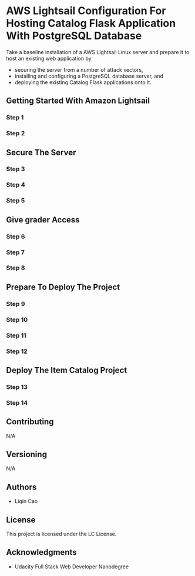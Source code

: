 # AWS Lightsail Configuration For Hosting Catalog Flask Application With PostgreSQL Database

Take a baseline installation of a AWS Lightsail Linux server and prepare it to host an existing web application by
* securing the server from a number of attack vectors,
* installing and configuring a PostgreSQL database server, and 
* deploying the existing Catalog Flask applications onto it.

## Getting Started With Amazon Lightsail
### Step 1
### Step 2


## Secure The Server
### Step 3
### Step 4
### Step 5

## Give grader Access
### Step 6
### Step 7
### Step 8

## Prepare To Deploy The Project
### Step 9
### Step 10
### Step 11
### Step 12

## Deploy The Item Catalog Project
### Step 13
### Step 14

## Contributing

N/A

## Versioning

N/A

## Authors

* Liqin Cao

## License

This project is licensed under the LC License.

## Acknowledgments

* Udacity Full Stack Web Developer Nanodegree
